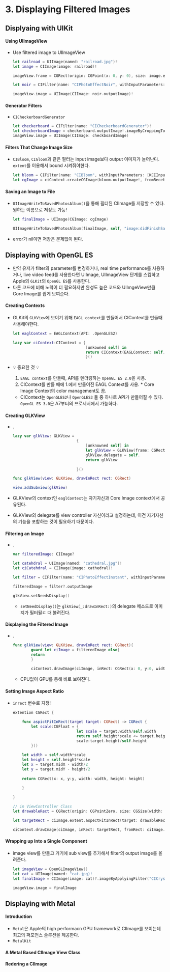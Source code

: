# 3. Displaying Filtered Images
## Displyaing with UIKit
#### Using UIImageView
- Use filtered image to UIImageView

	```swift
	let railroad = UIImage(named: "railroad.jpg")!
	let image = CIImage(image: railroad)!
	
	imageView.frame = CGRect(origin: CGPoint(x: 0, y: 0), size: image.extent.size)
	
	let noir = CIFilter(name: "CIPhotoEffectNoir", withInputParameters: [kCIInputImageKey: image])!
	
	imageView.image = UIImage(CIImage: noir.outputImage)!
	```

#### Generator Filters
- `CICheckerboardGenerator` 

	```swift
	let checkerboard = CIFilter(name: "CICheckerboardGenerator")!
	let checkerboardImage = checkerboard.outputImage!.imageByCroppingToRect(imageView.bounds)
	imageView.image = UIImage(CIImage: checkboardImage)
	```

#### Filters That Change Image Size
- `CIBloom`, `CIGloom`과 같은 필터는 input image보다 output 이미지가 늘어난다. `extent`를 이용해서 bound 시켜줘야한다.
	
	```swift
	let bloom = CIFilter(name: "CIBloom", withInputParameters: [KCIInputImageKey: image])!
	let cgImage = ciContext.createCGImage(bloom.outputImage!, fromRecet: image.extent)
	```

#### Saving an Image to File
- `UIImageWriteToSavedPhotosAlbum()`을 통해 필터된 CIImage를 저장할 수 있다. 원하는 이름으로 저장도 가능!

	```swift
	let finalImage = UIImage(CGImage: cgImage)
	
	UIImageWriteToSavedPhotosAlbum(finalImage, self, "image:didFinishSavingWithError:contextInfo:", nil)
	```
	
- error가 nil이면 저장은 문제없이 된다.

## Displaying with OpenGL ES
- 만약 유저가 filter의 parameter를 변경하거나, real time performance를 사용하거나, live video feed를 사용한다면 UIImage, UIImageView 단계를 스킵하고 Apple의 `GLKit`의 `OpenGL ES`를 사용한다.
- 다른 코드에 비해 노력이 더 필요하지만 완성도 높은 코드와 UIImgeView만큼 Core Image를 쉽게 보여준다.

#### Creating Contexts
- GLKit의 `GLKView`에 보이기 위해 `EAGL context`를 만들어서 CIContext를 만들때 사용해야한다.

	```swift
	let eaglContext = EAGLContext(API: .OpenGLES2)
	
	lazy var ciContext:CIContext = {
									[unkowned self] in
									return CIContext(EAGLContext: self.eaglContext, options: [kCIContextWorkingColorSpace: NSNull()])
									}()
	```	

- 💡 중요한 것 💡
	1. `EAGL context`를 만들때, API를 렌더링하는 `OpenGL ES 2.0`을 사용.
	2. CIContext를 만들 때에 1.에서 만들어진 EAGL Context를 사용. * Core Image Context의 color management도 끔.
 
	- CIContext는  `OpenGLES2`나 `OpenGLES3` 둘 중 하나로 API가 만들어질 수 있다. `OpenGL ES 3.0`은 A7부터의 프로세서에서 가능하다. 

#### Creating GLKView
- .

	```swift
	lazy var glkView: GLKView = 
								{
									[unknowned self] in
									let glkView = GLKView(frame: CGRect(origin: CGPointZero, size: CGSize(width: 700, height: 150)), context: self.eaglContext)
									glkVIew.delegate = self.
									return glkView
									
								}()
	
	func glkView(view: GLKView, drawInRect rect: CGRect)
	
	view.addSubview(glkView)
	```	

- GLKView의 context인 `eaglContext`는 자기자신과 Core Image context에서 공유된다.
- GLKView의 delegate를 view controller 자신이라고 설정하는데, 이건 자기자신의 기능을 포함하는 것이 필요하기 때문이다.	

#### Filtering an Image
- .

	```swift
	var filteredImage: CIImage?
	
	let catehdral = UIImage(named: "cathedral.jpg")!
	let ciCatehdral = CIImage(image: cathedral)!
	
	let filter = CIFilter(name: "CIPhotoEffectInstant", withInputParameters: [kCIInputImageKey: ciCathedral])
	
	filteredImage = filter?.outputImage
	
	glkView.setNeedsDisplay()
	```
	
	- `setNeedDisplay()`는 `glkView(_:drawInRect:)`의 delegate 메소드로 이미지가 필터될ㄷ 때 불려진다.


#### Displaying the Filtered Image
- .

	```swift
	func glkView(view: GLKView, drawInRect rect: CGRect){
			guard let ciImage = filteredImage else{
			return
			}
			
			ciContext.drawImage(ciImage, inRect: CGRect(x: 0, y:0, width: glkView.drawableWidth, height: glkView.drawableHeight), fromRect: ciImage.extent)
	```
	
	- CPU없이 GPU를 통해 바로 보여진다.


#### Setting Image Aspect Ratio
- `inrect` 변수로 지정!

	```swift
	extention CGRect {
	
		func aspictFitInRect(target target: CGRect) -> CGRect {
			let scale:CGFloat = {
								let scale = target.width/self.width
								return self.height*scale <= target.height?
								scale:target.height/self.height
			}()
		
		let width = self.width*scale
		let height = self.height*scale
		let x = target.midX - width/2
		let y = target.midY - height/2
		
		return CGRect(x: x, y:y, width: width, height: height)
		
		}
	
	}
	
	// in ViewController Class
	let drawableRect = CGRect(origin: CGPointZero, size: CGSize(width: glkView.drawableWidth, height: glkView.drawableHeight))
	
	let targetRect = ciImage.extent.aspectFitInRect(target: drawableRect)
	
	ciContext.drawImage(ciImage, inRect: targetRect, fromRect: ciImage.extent)
	```

#### Wrapping up Into a Single Component
- image view를 만들고 거기에 sub view를 추가해서 filter의 output image를 올려준다.

	```swift
	let imageView = OpenGLImageView()
	let cat = UIImage(named: "cat.jpg)!
	let finalImage = CIImage(image: cat)?.imageByApplyingFilter("CICrystallize", withInputParameters: [kCIInputRadiusKey: 20])
	
	imageView.image = finalImage
	```

## Displaying with Metal
#### Introduction
- `Metal`은 Apple의 high performacn GPU framework로 CIImage를 보이는데 최고의 퍼포먼스 솔루션을 제공한다.
- `MetalKit` 

#### A Metal Based CIImage View Class



#### Redering a CIImage